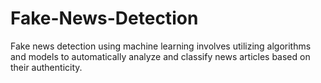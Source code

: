 # Fake-News-Detection
Fake news detection using machine learning involves utilizing algorithms and models to automatically analyze and classify news articles based on their authenticity.
